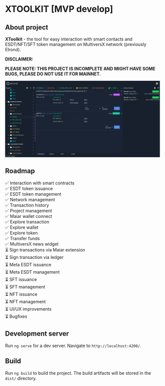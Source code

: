 # XTOOLKIT [MVP develop]

## About project

**XToolkit** - the tool for easy interaction with smart contacts and ESDT/NFT/SFT token management on MultiversX network (previously Elrond).

**DISCLAIMER:**

**PLEASE NOTE: THIS PROJECT IS INCOMPLETE AND MIGHT HAVE SOME BUGS, PLEASE DO NOT USE IT FOR MAINNET.**

![Preview](screenshot.png)

## Roadmap

&#x2705; Interaction with smart contracts <br>
&#x2705; ESDT token issuance <br>
&#x2705; ESDT token management <br>
&#x2705; Network management <br>
&#x2705; Transaction history <br>
&#x2705; Project management <br>
&#x2705; Maiar wallet connect <br>
&#x2705; Explore transaction <br>
&#x2705; Explore wallet <br>
&#x2705; Explore token <br>
&#x2705; Transfer funds <br>
&#x2705; MultiversX news widget <br>
&#x23F3; Sign transactions via Maiar extension <br>
&#x23F3; Sign transaction via ledger <br>
&#x23F3; Meta ESDT issuance <br>
&#x23F3; Meta ESDT management <br>
&#x23F3; SFT issuance <br>
&#x23F3; SFT management <br>
&#x23F3; NFT issuance <br>
&#x23F3; NFT management <br>
&#x23F3; UI/UX improvements <br>
&#x23F3; Bugfixes <br>

## Development server

Run `ng serve` for a dev server. Navigate to `http://localhost:4200/`.
## Build

Run `ng build` to build the project. The build artifacts will be stored in the `dist/` directory.
